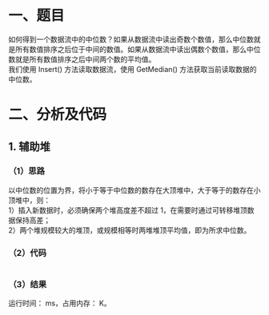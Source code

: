 # 一、题目
如何得到一个数据流中的中位数？如果从数据流中读出奇数个数值，那么中位数就是所有数值排序之后位于中间的数值。如果从数据流中读出偶数个数值，那么中位数就是所有数值排序之后中间两个数的平均值。  
我们使用 Insert() 方法读取数据流，使用 GetMedian() 方法获取当前读取数据的中位数。  
# 二、分析及代码
## 1. 辅助堆
### （1）思路
以中位数的位置为界，将小于等于中位数的数存在大顶堆中，大于等于的数存在小顶堆中，则：  
1）插入新数据时，必须确保两个堆高度差不超过 1，在需要时通过可转移堆顶数据保持高差；  
2）两个堆规模较大的堆顶，或规模相等时两堆堆顶平均值，即为所求中位数。  
### （2）代码
```java
```
### （3）结果
运行时间： ms，占用内存： K。
